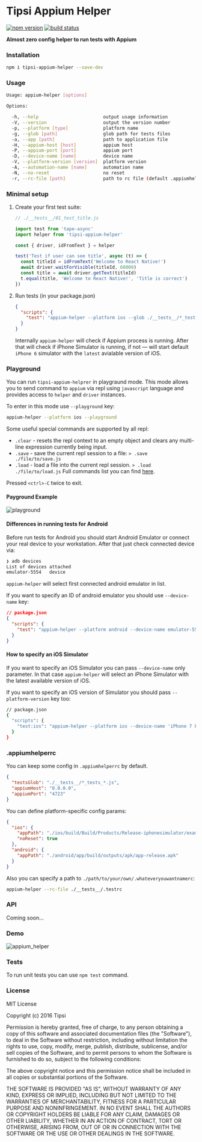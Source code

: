 # Tipsi Appium Helper

[![npm version](https://img.shields.io/npm/v/tipsi-appium-helper.svg?style=flat-square)](https://www.npmjs.com/package/tipsi-appium-helper)
[![build status](https://img.shields.io/travis/tipsi/tipsi-appium-helper/master.svg?style=flat-square)](https://travis-ci.org/tipsi/tipsi-appium-helper)

**Almost zero config helper to run tests with Appium**

### Installation

```sh
npm i tipsi-appium-helper --save-dev
```

### Usage

```sh
Usage: appium-helper [options]

Options:

  -h, --help                        output usage information
  -V, --version                     output the version number
  -p, --platform [type]             platform name
  -g, --glob [path]                 glob path for tests files
  -a, --app [path]                  path to application file
  -H, --appium-host [host]          appium host
  -P, --appium-port [port]          appium port
  -D, --device-name [name]          device name
  -V, --platform-version [version]  platform version
  -A, --automation-name [name]      automation name
  -N, --no-reset                    no reset
  -r, --rc-file [path]              path to rc file (default .appiumhelperrc)
```

### Minimal setup

1. Create your first test suite:

   ```javascript
   // ./__tests__/01_test_title.js

   import test from 'tape-async'
   import helper from 'tipsi-appium-helper'

   const { driver, idFromText } = helper

   test('Test if user can see title', async (t) => {
     const titleId = idFromText('Welcome to React Native!')
     await driver.waitForVisible(titleId, 60000)
     const title = await driver.getText(titleId)
     t.equal(title, 'Welcome to React Native!', 'Title is correct')
   })
   ```

2. Run tests (in your package.json)

   ```json
   {
     "scripts": {
       "test": "appium-helper --platform ios --glob ./__tests__/*_test_*.js --app ./example.app"
     }
   }
   ```

   Internally `appium-helper` will check if Appium process is running. After that will check if iPhone Simulator is running, if not — will start default `iPhone 6` simulator with the `latest` avialable version of iOS.

### Playground
You can run `tipsi-appium-helprer` in playgraund mode. This mode allows you to send command to `appium` via repl using `javascript` language and provides access to `helper` and `driver` instances.

To enter in this mode use `--playground` key:

```bash
appium-helper --platform ios --playground
```

Some useful special commands are supported by all repl:
* `.clear` - resets the repl context to an empty object and clears any multi-line expression currently being input.
* `.save` - save the current repl session to a file: `> .save ./file/to/save.js`
* `.load` - load a file into the current repl session. `> .load ./file/to/load.js`
Full commands list you can find [here](https://nodejs.org/api/repl.html#repl_commands_and_special_keys).

Pressed `<ctrl>-C` twice to exit.

#### Payground Example

![playground](https://cloud.githubusercontent.com/assets/1177226/22211689/799da43c-e1c0-11e6-8e73-6151d8703610.gif)

#### Differences in running tests for Android

Before run tests for Android you should start Android Emulator or connect your real device to your workstation. After that just check connected device via:

```sh
❯ adb devices
List of devices attached
emulator-5554	device
```

`appium-helper` will select first connected android emulator in list.

If you want to specify an ID of android emulator you should use `--device-name` key:

```json
// package.json
{
  "scripts": {
    "test": "appium-helper --platform android --device-name emulator-5554"
  }
}
```

#### How to specify an iOS Simulator

If you want to specify an iOS Simulator you can pass `--device-name` only parameter. In that case `appium-helper` will select an iPhone Simulator with the latest available version of iOS.

If you want to specify an iOS version of Simulator you should pass `--platform-version` key too:

```sh
// package.json
{
  "scripts": {
    "test:ios": "appium-helper --platform ios --device-name 'iPhone 7 Plus' --platform-version '10.1'"
  }
}
```

### .appiumhelperrc

You can keep some config in `.appiumhelperrc` by default.

```json
{
  "testsGlob": "./__tests__/*_tests_*.js",
  "appiumHost": "0.0.0.0",
  "appiumPort": "4723"
}
```

You can define platform-specific config params:

```json
{
  "ios": {
    "appPath": "./ios/build/Build/Products/Release-iphonesimulator/example.app",
    "noReset": true
  },
  "android": {
    "appPath": "./android/app/build/outputs/apk/app-release.apk"
  }
}
```

Also you can specify a path to `./path/to/your/own/.whateveryouwantnamerc`:

```sh
appium-helper --rc-file ./__tests__/.testrc
```

### API

Coming soon…

### Demo

![appium_helper](https://cloud.githubusercontent.com/assets/1788245/21549249/fe10587c-ce01-11e6-8327-42e467efb65d.gif)

### Tests

To run unit tests you can use `npm test` command.

### License

MIT License

Copyright (c) 2016 Tipsi

Permission is hereby granted, free of charge, to any person obtaining a copy of this software and associated documentation files (the "Software"), to deal in the Software without restriction, including without limitation the rights to use, copy, modify, merge, publish, distribute, sublicense, and/or sell copies of the Software, and to permit persons to whom the Software is furnished to do so, subject to the following conditions:

The above copyright notice and this permission notice shall be included in all copies or substantial portions of the Software.

THE SOFTWARE IS PROVIDED "AS IS", WITHOUT WARRANTY OF ANY KIND, EXPRESS OR IMPLIED, INCLUDING BUT NOT LIMITED TO THE WARRANTIES OF MERCHANTABILITY, FITNESS FOR A PARTICULAR PURPOSE AND NONINFRINGEMENT. IN NO EVENT SHALL THE AUTHORS OR COPYRIGHT HOLDERS BE LIABLE FOR ANY CLAIM, DAMAGES OR OTHER LIABILITY, WHETHER IN AN ACTION OF CONTRACT, TORT OR OTHERWISE, ARISING FROM, OUT OF OR IN CONNECTION WITH THE SOFTWARE OR THE USE OR OTHER DEALINGS IN THE SOFTWARE.
